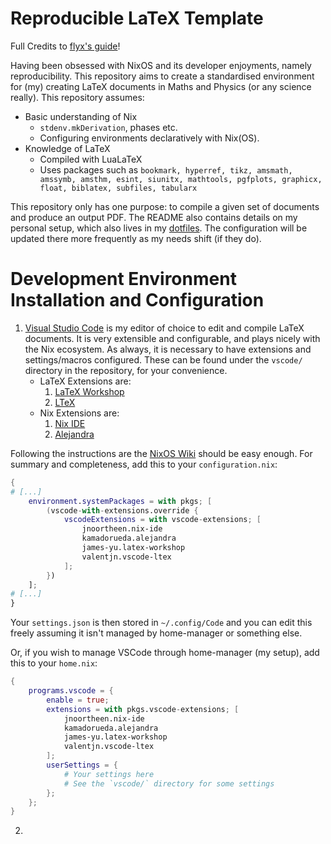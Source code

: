 # Reproducible LaTeX Template

Full Credits to [flyx's guide](https://flyx.org/nix-flakes-latex/)!

Having been obsessed with NixOS and its developer enjoyments, namely reproducibility. This repository aims to create a standardised environment for (my) creating LaTeX documents in Maths and Physics (or any science really). This repository assumes:

- Basic understanding of Nix
  - `stdenv.mkDerivation`, phases etc.
  - Configuring environments declaratively with Nix(OS).
- Knowledge of LaTeX
  - Compiled with LuaLaTeX
  - Uses packages such as `bookmark, hyperref, tikz, amsmath, amssymb, amsthm, esint, siunitx, mathtools, pgfplots, graphicx, float, biblatex, subfiles, tabularx `

This repository only has one purpose: to compile a given set of documents and produce an output PDF. The README also contains details on my personal setup, which also lives in my [dotfiles](https://github.com/chpxu/dotfiles). The configuration will be updated there more frequently as my needs shift (if they do).

# Development Environment Installation and Configuration

1. [Visual Studio Code](https://code.visualstudio.com) is my editor of choice to edit and compile LaTeX documents. It is very extensible and configurable, and plays nicely with the Nix ecosystem. As always, it is necessary to have extensions and settings/macros configured. These can be found under the `vscode/` directory in the repository, for your convenience.
   - LaTeX Extensions are:
     1. [LaTeX Workshop](https://marketplace.visualstudio.com/items?itemName=James-Yu.latex-workshop)
     2. [LTeX](https://marketplace.visualstudio.com/items?itemName=valentjn.vscode-ltex)
   - Nix Extensions are:
     1. [Nix IDE](https://marketplace.visualstudio.com/items?itemName=jnoortheen.nix-ide)
     2. [Alejandra](https://marketplace.visualstudio.com/items?itemName=kamadorueda.alejandra)

Following the instructions are the [NixOS Wiki](https://nixos.wiki/wiki/Visual_Studio_Code) should be easy enough. For summary and completeness, add this to your `configuration.nix`:

```nix
{
# [...]
    environment.systemPackages = with pkgs; [
        (vscode-with-extensions.override {
            vscodeExtensions = with vscode-extensions; [
                jnoortheen.nix-ide
                kamadorueda.alejandra
                james-yu.latex-workshop
                valentjn.vscode-ltex
            ];
        })
    ];
# [...]
}
```

Your `settings.json` is then stored in `~/.config/Code` and you can edit this freely assuming it isn't managed by home-manager or something else.

Or, if you wish to manage VSCode through home-manager (my setup), add this to your `home.nix`:

```nix
{
    programs.vscode = {
        enable = true;
        extensions = with pkgs.vscode-extensions; [
            jnoortheen.nix-ide
            kamadorueda.alejandra
            james-yu.latex-workshop
            valentjn.vscode-ltex
        ];
        userSettings = {
            # Your settings here
            # See the `vscode/` directory for some settings
        };
    };
}
```

2.
